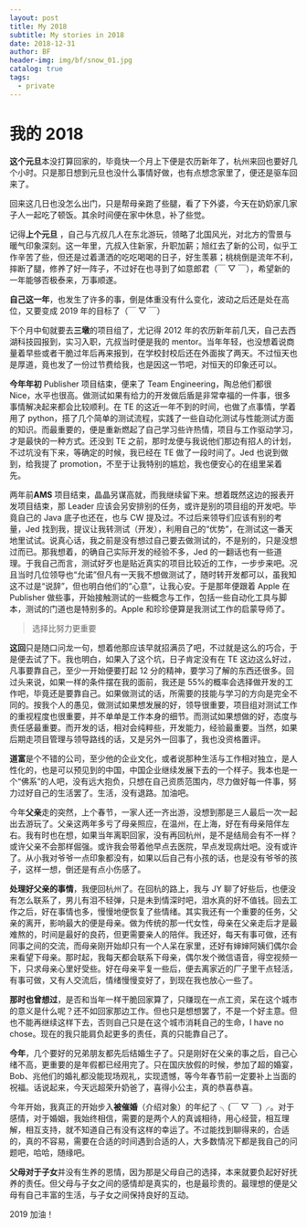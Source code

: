 ```yaml
---
layout: post
title: My 2018
subtitle: My stories in 2018
date: 2018-12-31
author: BF
header-img: img/bf/snow_01.jpg
catalog: true
tags:
  - private
---
```


# 我的 2018

**这个元旦**本没打算回家的，毕竟快一个月上下便是农历新年了，杭州来回也要好几个小时。只是那日想到元旦也没什么事情好做，也有点想念家里了，便还是驱车回来了。

回来这几日也没怎么出门，只是帮母亲跑了些腿，看了下外婆，今天在奶奶家几家子人一起吃了顿饭。其余时间便在家中休息，补了些觉。

记得**上个元旦** ，自己与亢叔几人在东北游玩，领略了北国风光，对北方的雪景与暖气印象深刻。这一年里，亢叔入住新家，升职加薪；旭红去了新的公司，似乎工作辛苦了些，但还是过着潇洒的吃吃喝喝的日子，好生羡慕；桃桃倒是流年不利，摔断了腿，修养了好一阵子，不过好在也寻到了如意郎君（￣ ▽ ￣），希望新的一年能够否极泰来，万事顺遂。

**自己这一年**，也发生了许多的事，倒是体重没有什么变化，波动之后还是处在高位，又要变成 2019 年的目标了（￣ ▽ ￣）

下个月中旬就要去**三墩**的项目组了，尤记得 2012 年的农历新年前几天，自己去西湖科技园报到，实习入职，亢叔当时便是我的 mentor。当年年轻，也没想着说商量着早些或者干脆过年后再来报到，在学校封校后还在外面挨了两天。不过恒天也是厚道，竟也发了一份过节费给我，也是因这一节吧，对恒天的印象还可以。

**今年年初** Publisher 项目结束，便来了 Team Engineering，陶总他们都很 Nice，水平也很高。做测试如果有给力的开发做后盾是非常幸福的一件事，很多事情解决起来都会比较顺利。在 TE 的这近一年不到的时间，也做了点事情，学着用了 python，搭了几个简单的测试流程，实践了一些自动化测试与性能测试方面的知识。而最重要的，便是重新燃起了自己学习些许热情，项目与工作驱动学习，才是最快的一种方式。还没到 TE 之前，那时龙便与我说他们那边有招人的计划，不过坑没有下来，等确定的时候，我已经在 TE 做了一段时间了。Jed 也说到做到，给我提了 promotion，不至于让我特别的尴尬，我也便安心的在组里呆着先。

两年前**AMS** 项目结束，晶晶另谋高就，而我继续留下来。想着既然这边的报表开发项目结束，那 Leader 应该会另安排别的任务，或许是别的项目组的开发吧。毕竟自己的 Java 底子也还在，也与 CW 提及过。不过后来领导们应该有别的考量，Jed 找到我，提议让我转测试（开发），利用自己的“优势”，在测试这一番天地里试试。说真心话，我之前是没有想过自己要去做测试的，不是别的，只是没想过而已。那我想着，的确自己实际开发的经验不多，Jed 的一翻话也有一些道理。于我自己而言，测试好歹也是贴近真实的项目比较近的工作，一步步来吧。况且当时几位领导也“允诺”但凡有一天我不想做测试了，随时转开发都可以，虽我知这不过是“说辞”，但也明白他们的“心意”，让我心安。于是那年便跟着 Apple 在 Publisher 做些事，开始接触测试的一些概念与工作，包括一些自动化工具与脚本，测试的门道也是特别多的。Apple 和珍珍便算是我测试工作的启蒙导师了。

> 选择比努力更重要

**这回**只是随口问龙一句，想着他那应该早就招满员了吧，不过就是这么的巧合，于是便去试了下。我也明白，如果入了这个坑，日子肯定没有在 TE 这边这么好过，凡事要靠自己，至少一开始便要打起 12 分的精神，要学习了解的东西还很多。回过头来说，如果一样的条件摆在我的面前，我还是 55%的概率会选择做开发的工作吧，毕竟还是要靠自己。如果做测试的话，所需要的技能与学习的方向是完全不同的。按我个人的愚见，做测试如果想发展的好，领导很重要，项目组对测试工作的重视程度也很重要，并不单单是工作本身的细节。而测试如果想做的好，态度与责任感最重要。而开发的话，相对会纯粹些，开发能力，经验最重要。当然，如果后期走项目管理与领导路线的话，又是另外一回事了，我也没资格置评。

**道富**是个不错的公司，至少他的企业文化，或者说那种生活与工作相对独立，是人性化的，也是可以预见到的中国，中国企业继续发展下去的一个样子。我本也是一个“佛系”的人吧，没有远大抱负，只想在自己资质范围内，尽力做好每一件事，努力过好自己的生活罢了。生活，没有退路。加油吧。

今年**父亲**走的突然，上个春节，一家人还一齐出游，没想到那是三人最后一次一起出去游玩了。父亲这两年多亏了母亲照应，在温州，在上海，好在有母亲陪伴左右。我有时也在想，如果当年离职回家，没有再回杭州，是不是结局会有不一样？或许父亲不会那样倔强。或许我会带着他早点去医院，早点发现病灶吧。没有或许了。从小我对爷爷一点印象都没有，如果以后自己有小孩的话，也是没有爷爷的孩子，这样一想，倒还是有点小伤感了。

**处理好父亲的事情**，我便回杭州了。在回杭的路上，我与 JY 聊了好些后，也便没有怎么联系了，男儿有泪不轻弹，只是未到情深时吧，泪水真的好不值钱。回去工作之后，好在事情也多，慢慢地便恢复了些情绪。其实我还有一个重要的任务，父亲的离开，影响最大的便是母亲。做为传统的那一代女性，母亲在父亲走后才是最难熬的，时间是最好的良药，但更需要亲人的陪伴。我还好，每天有事可做，还有同事之间的交流，而母亲刚开始却只有一个人呆在家里，还好有婶婶阿姨们偶尔会来看望下母亲。那时起，我每天都会联系下母亲，偶尔发个微信语音，得空视频一下，只求母亲心里好受些。好在母亲平复一些后，便去离家近的厂子里干点轻活，有事可做，又有人交流后，情绪慢慢变好了，到现在我也放心一些了。

**那时也曾想过**，是否和当年一样干脆回家算了，只赚现在一点工资，呆在这个城市的意义是什么呢？还不如回家那边工作。但也只是想想罢了，不是一个好主意。但也不能再继续这样下去，否则自己只是在这个城市消耗自己的生命，I have no chose。现在的我只能肩负起更多的责任，真的只能靠自己了。

**今年**，几个要好的兄弟朋友都先后结婚生子了。只是刚好在父亲的事之后，自己心绪不高，更重要的是年假都已经用完了。只在国庆放假的时候，参加了超的婚宴，Bob、兆他们的婚礼都没能现场观礼，实现遗憾，等今年春节前一定要补上当面的祝福。话说起来，今天远超荣升奶爸了，喜得小公主，真的恭喜恭喜。

今年开始，我真正的开始步入**被催婚**（介绍对象）的年纪了 ╮(￣ ▽ ￣)╭。对于感情，对于婚姻，我始终相信，需要的是两个人的真诚相待，用心经营，相互理解，相互支持，就不知道自己有没有这样的幸运了。不过能找到聊得来的，合适的，真的不容易，需要在合适的时间遇到合适的人，大多数情况下都是我自己的问题吧，哈哈，随缘吧。

**父母对于子女**并没有生养的恩情，因为那是父母自己的选择，本来就要负起好好抚养的责任。但父母与子女之间的感情却是真实的，也是最珍贵的。最理想的便是父母有自己丰富的生活，与子女之间保持良好的互动。

2019 加油！
